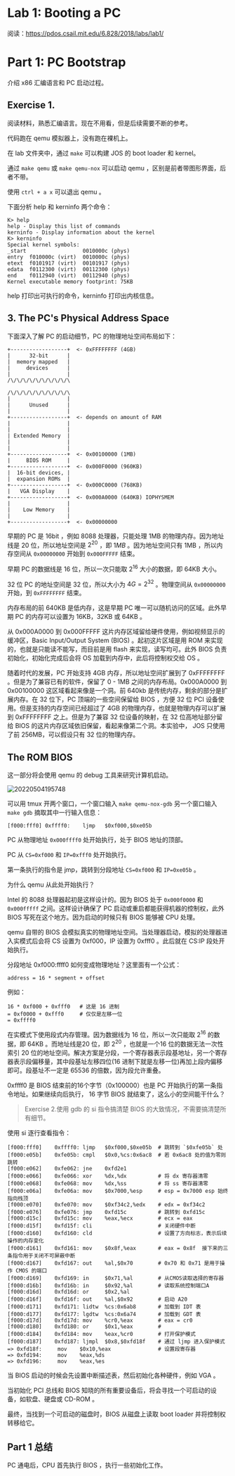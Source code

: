# Lab 1: Booting a PC

阅读：https://pdos.csail.mit.edu/6.828/2018/labs/lab1/

# Part 1: PC Bootstrap

介绍 x86 汇编语言和 PC 启动过程。

## Exercise 1. 

阅读材料，熟悉汇编语言。现在不用看，但是后续需要不断的参考。


代码跑在 qemu 模拟器上，没有跑在裸机上。

在 lab 文件夹中，通过 `make` 可以构建 JOS 的 boot loader 和 kernel。

通过 `make qemu` 或 `make qemu-nox` 可以启动 qemu ，区别是前者带图形界面，后者不带。

使用 `ctrl + a x` 可以退出 qemu 。

下面分析 help 和 kerninfo 两个命令：

    K> help
    help - Display this list of commands
    kerninfo - Display information about the kernel
    K> kerninfo
    Special kernel symbols:
    _start                  0010000c (phys)
    entry  f010000c (virt)  0010000c (phys)
    etext  f0101917 (virt)  00101917 (phys)
    edata  f0112300 (virt)  00112300 (phys)
    end    f0112940 (virt)  00112940 (phys)
    Kernel executable memory footprint: 75KB

help 打印出可执行的命令，kerninfo 打印出内核信息。

## 3. The PC's Physical Address Space

下面深入了解 PC 的启动细节，PC 的物理地址空间布局如下：

    +------------------+  <- 0xFFFFFFFF (4GB)
    |      32-bit      |
    |  memory mapped   |
    |     devices      |
    |                  |
    /\/\/\/\/\/\/\/\/\/\

    /\/\/\/\/\/\/\/\/\/\
    |                  |
    |      Unused      |
    |                  |
    +------------------+  <- depends on amount of RAM
    |                  |
    |                  |
    | Extended Memory  |
    |                  |
    |                  |
    +------------------+  <- 0x00100000 (1MB)
    |     BIOS ROM     |  
    +------------------+  <- 0x000F0000 (960KB)
    |  16-bit devices, |
    |  expansion ROMs  |    
    +------------------+  <- 0x000C0000 (768KB)
    |   VGA Display    | 
    +------------------+  <- 0x000A0000 (640KB) IOPHYSMEM
    |                  |
    |    Low Memory    | 
    |                  |  
    +------------------+  <- 0x00000000

早期的 PC 是 16bit ，例如 8088 处理器，只能处理 1MB 的物理内存。因为地址线是 20 位，所以地址空间是 $2^{20}$ ，即 $1MB$ 。因为地址空间只有 1MB ，所以内存空间从 `0x00000000` 开始到 `0x000FFFFF` 结束。

早期 PC 的数据线是 16 位，所以一次只能取 $2^{16}$ 大小的数据，即 64KB 大小。

32 位 PC 的地址空间是 32 位，所以大小为 $4G = 2^32$ 。物理空间从 `0x00000000` 开始，到 `0xFFFFFFFF` 结束。

内存布局的前 640KB 是低内存，这是早期 PC 唯一可以随机访问的区域。此外早期 PC 的内存可以设置为 16KB，32KB 或 64KB 。

从 0x000A0000 到 0x000FFFFF 这片内存区域留给硬件使用，例如视频显示的缓冲区，Basic Input/Output System (BIOS) 。起初这片区域是用 ROM 来实现的，也就是只能读不能写，而目前是用 flash 来实现，读写均可。此外 BIOS 负责初始化，初始化完成后会将 OS 加载到内存中，此后将控制权交给 OS 。

随着时代的发展，PC 开始支持 4GB 内存，所以地址空间扩展到了 0xFFFFFFFF 。但是为了兼容已有的软件，保留了 0 - 1MB 之间的内存布局。0x000A0000 到 0x00100000 这区域看起来像是一个洞。前 640kb 是传统内存，剩余的部分是扩展内存。在 32 位下，PC 顶端的一些空间保留给 BIOS ，方便 32 位 PCI 设备使用。但是支持的内存空间已经超过了 4GB 的物理内存，也就是物理内存可以扩展到 0xFFFFFFFF 之上。但是为了兼容 32 位设备的映射，在 32 位高地址部分留给 BIOS 的这片内存区域依旧保留，看起来像第二个洞。本实验中， JOS 只使用了前 256MB，可以假设只有 32 位的物理内存。

## The ROM BIOS

这一部分将会使用 qemu 的 debug 工具来研究计算机启动。

![20220504195748](https://cdn.jsdelivr.net/gh/weijiew/pic/images/20220504195748.png)

可以用 tmux 开两个窗口，一个窗口输入 `make qemu-nox-gdb` 另一个窗口输入 `make gdb` 摘取其中一行输入信息：

    [f000:fff0] 0xffff0:	ljmp   $0xf000,$0xe05b

PC 从物理地址 `0x000ffff0` 处开始执行，处于 BIOS 地址的顶部。

PC 从 `CS=0xf000` 和 `IP=0xfff0` 处开始执行。

第一条执行的指令是 jmp，跳转到分段地址 `CS=0xf000` 和 `IP=0xe05b` 。

为什么 qemu 从此处开始执行？

Intel 的 8088 处理器起初是这样设计的。因为 BIOS 处于 `0x000f0000` 和 `0x000fffff` 之间。这样设计确保了 PC 启动或重启都能获得机器的控制权，此外 BIOS 写死在这个地方。因为启动的时候只有 BIOS 能够被 CPU 处理。

qemu 自带的 BIOS 会模拟真实的物理地址空间。当处理器启动，模拟的处理器进入实模式后会将 CS 设置为 0xf000，IP 设置为 0xfff0 。此后就在 CS:IP 段处开始执行。

分段地址 0xf000:ffff0 如何变成物理地址？这里面有一个公式：

    address = 16 * segment + offset

例如：

    16 * 0xf000 + 0xfff0   # 这是 16 进制
    = 0xf0000 + 0xfff0     # 仅仅是左移一位
    = 0xffff0 

在实模式下使用段式内存管理。因为数据线为 16 位，所以一次只能取 $2^{16}$ 的数据，即 64KB 。而地址线是20 位，即 $2^{20}$ ，也就是一个16 位的数据无法一次性索引 20 位的地址空间。解决方案是分段，一个寄存器表示段基地址，另一个寄存器表示段偏移量，其中段基址左移四位(16 进制下就是左移一位)再加上段内偏移即可。段基址不一定是 65536 的倍数，因为段允许重叠。

0xffff0 是 BIOS 结束前的16个字节（0x100000）也是 PC 开始执行的第一条指令地址。如果继续向后执行， 16 字节 BIOS 就结束了，这么小的空间能干什么？

> Exercise 2.使用 gdb 的 si 指令搞清楚 BIOS 的大致情况，不需要搞清楚所有细节。

使用 si 逐行查看指令：

    [f000:fff0]    0xffff0: ljmp   $0xf000,$0xe05b  # 跳转到 `$0xfe05b` 处
    [f000:e05b]    0xfe05b: cmpl   $0x0,%cs:0x6ac8  # 若 0x6ac8 处的值为零则跳转
    [f000:e062]    0xfe062: jne    0xfd2e1
    [f000:e066]    0xfe066: xor    %dx,%dx          # 将 dx 寄存器清零
    [f000:e068]    0xfe068: mov    %dx,%ss          # 将 ss 寄存器清零
    [f000:e06a]    0xfe06a: mov    $0x7000,%esp     # esp = 0x7000 esp 始终指向栈顶
    [f000:e070]    0xfe070: mov    $0xf34c2,%edx    # edx = 0xf34c2 
    [f000:e076]    0xfe076: jmp    0xfd15c          # 跳转到 0xfd15c
    [f000:d15c]    0xfd15c: mov    %eax,%ecx        # ecx = eax
    [f000:d15f]    0xfd15f: cli                     # 关闭硬件中断
    [f000:d160]    0xfd160: cld                     # 设置了方向标志，表示后续操作的内存变化
    [f000:d161]    0xfd161: mov    $0x8f,%eax       # eax = 0x8f  接下来的三条指令用于关闭不可屏蔽中断
    [f000:d167]    0xfd167: out    %al,$0x70        # 0x70 和 0x71 是用于操作 CMOS 的端口
    [f000:d169]    0xfd169: in     $0x71,%al        # 从CMOS读取选择的寄存器
    [f000:d16b]    0xfd16b: in     $0x92,%al        # 读取系统控制端口A
    [f000:d16d]    0xfd16d: or     $0x2,%al         
    [f000:d16f]    0xfd16f: out    %al,$0x92        # 启动 A20
    [f000:d171]    0xfd171: lidtw  %cs:0x6ab8       # 加载到 IDT 表
    [f000:d177]    0xfd177: lgdtw  %cs:0x6a74       # 加载到 GDT 表
    [f000:d17d]    0xfd17d: mov    %cr0,%eax        # eax = cr0
    [f000:d180]    0xfd180: or     $0x1,%eax        # 
    [f000:d184]    0xfd184: mov    %eax,%cr0        # 打开保护模式
    [f000:d187]    0xfd187: ljmpl  $0x8,$0xfd18f    # 通过 ljmp 进入保护模式
    => 0xfd18f:     mov    $0x10,%eax               # 设置段寄存器
    => 0xfd194:     mov    %eax,%ds
    => 0xfd196:     mov    %eax,%es

当 BIOS 启动的时候会先设置中断描述表，然后初始化各种硬件，例如 VGA 。

当初始化 PCI 总线和 BIOS 知晓的所有重要设备后，将会寻找一个可启动的设备，如软盘、硬盘或 CD-ROM 。

最终，当找到一个可启动的磁盘时，BIOS 从磁盘上读取 boot loader 并将控制权转移给它。

## Part 1 总结

PC 通电后，CPU 首先执行 BIOS ，执行一些初始化工作。

